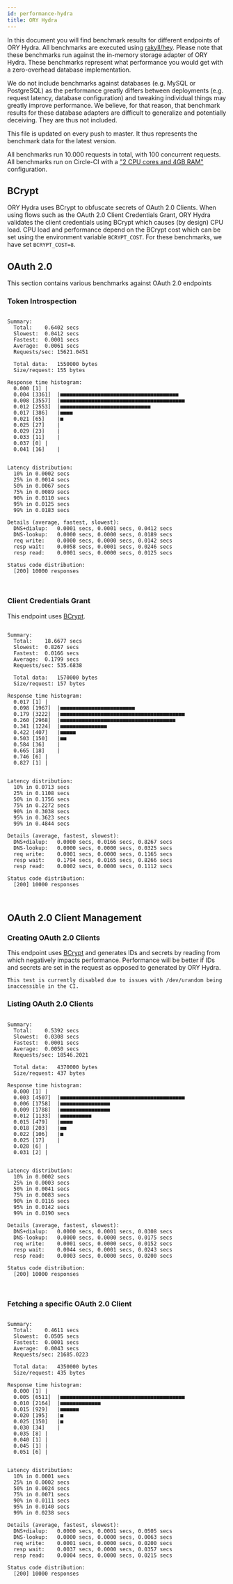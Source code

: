 ```yaml
---
id: performance-hydra
title: ORY Hydra
---
```


In this document you will find benchmark results for different endpoints of ORY Hydra. All benchmarks are executed
using [rakyll/hey](https://github.com/rakyll/hey). Please note that these benchmarks run against the in-memory storage
adapter of ORY Hydra. These benchmarks represent what performance you would get with a zero-overhead database implementation.

We do not include benchmarks against databases (e.g. MySQL or PostgreSQL) as the performance greatly differs between
deployments (e.g. request latency, database configuration) and tweaking individual things may greatly improve performance.
We believe, for that reason, that benchmark results for these database adapters are difficult to generalize and potentially
deceiving. They are thus not included.

This file is updated on every push to master. It thus represents the benchmark data for the latest version.

All benchmarks run 10.000 requests in total, with 100 concurrent requests. All benchmarks run on Circle-CI with a
["2 CPU cores and 4GB RAM"](https://support.circleci.com/hc/en-us/articles/360000489307-Why-do-my-tests-take-longer-to-run-on-CircleCI-than-locally-)
configuration.

## BCrypt

ORY Hydra uses BCrypt to obfuscate secrets of OAuth 2.0 Clients. When using flows such as the OAuth 2.0 Client Credentials
Grant, ORY Hydra validates the client credentials using BCrypt which causes (by design) CPU load. CPU load and performance
depend on the BCrypt cost which can be set using the environment variable `BCRYPT_COST`. For these benchmarks,
we have set `BCRYPT_COST=8`.

## OAuth 2.0

This section contains various benchmarks against OAuth 2.0 endpoints

### Token Introspection

```

Summary:
  Total:	0.6402 secs
  Slowest:	0.0412 secs
  Fastest:	0.0001 secs
  Average:	0.0061 secs
  Requests/sec:	15621.0451
  
  Total data:	1550000 bytes
  Size/request:	155 bytes

Response time histogram:
  0.000 [1]	|
  0.004 [3361]	|■■■■■■■■■■■■■■■■■■■■■■■■■■■■■■■■■■■■■■
  0.008 [3557]	|■■■■■■■■■■■■■■■■■■■■■■■■■■■■■■■■■■■■■■■■
  0.012 [2553]	|■■■■■■■■■■■■■■■■■■■■■■■■■■■■■
  0.017 [386]	|■■■■
  0.021 [65]	|■
  0.025 [27]	|
  0.029 [23]	|
  0.033 [11]	|
  0.037 [0]	|
  0.041 [16]	|


Latency distribution:
  10% in 0.0002 secs
  25% in 0.0014 secs
  50% in 0.0067 secs
  75% in 0.0089 secs
  90% in 0.0110 secs
  95% in 0.0125 secs
  99% in 0.0183 secs

Details (average, fastest, slowest):
  DNS+dialup:	0.0001 secs, 0.0001 secs, 0.0412 secs
  DNS-lookup:	0.0000 secs, 0.0000 secs, 0.0189 secs
  req write:	0.0000 secs, 0.0000 secs, 0.0142 secs
  resp wait:	0.0058 secs, 0.0001 secs, 0.0246 secs
  resp read:	0.0001 secs, 0.0000 secs, 0.0125 secs

Status code distribution:
  [200]	10000 responses



```

### Client Credentials Grant

This endpoint uses [BCrypt](#bcrypt).

```

Summary:
  Total:	18.6677 secs
  Slowest:	0.8267 secs
  Fastest:	0.0166 secs
  Average:	0.1799 secs
  Requests/sec:	535.6838
  
  Total data:	1570000 bytes
  Size/request:	157 bytes

Response time histogram:
  0.017 [1]	|
  0.098 [1967]	|■■■■■■■■■■■■■■■■■■■■■■■■
  0.179 [3222]	|■■■■■■■■■■■■■■■■■■■■■■■■■■■■■■■■■■■■■■■■
  0.260 [2968]	|■■■■■■■■■■■■■■■■■■■■■■■■■■■■■■■■■■■■■
  0.341 [1224]	|■■■■■■■■■■■■■■■
  0.422 [407]	|■■■■■
  0.503 [150]	|■■
  0.584 [36]	|
  0.665 [18]	|
  0.746 [6]	|
  0.827 [1]	|


Latency distribution:
  10% in 0.0713 secs
  25% in 0.1108 secs
  50% in 0.1756 secs
  75% in 0.2272 secs
  90% in 0.3038 secs
  95% in 0.3623 secs
  99% in 0.4844 secs

Details (average, fastest, slowest):
  DNS+dialup:	0.0000 secs, 0.0166 secs, 0.8267 secs
  DNS-lookup:	0.0000 secs, 0.0000 secs, 0.0325 secs
  req write:	0.0001 secs, 0.0000 secs, 0.1165 secs
  resp wait:	0.1794 secs, 0.0165 secs, 0.8266 secs
  resp read:	0.0002 secs, 0.0000 secs, 0.1112 secs

Status code distribution:
  [200]	10000 responses



```

## OAuth 2.0 Client Management

### Creating OAuth 2.0 Clients

This endpoint uses [BCrypt](#bcrypt) and generates IDs and secrets by reading from  which negatively impacts
performance. Performance will be better if IDs and secrets are set in the request as opposed to generated by ORY Hydra.

```
This test is currently disabled due to issues with /dev/urandom being inaccessible in the CI.
```

### Listing OAuth 2.0 Clients

```

Summary:
  Total:	0.5392 secs
  Slowest:	0.0308 secs
  Fastest:	0.0001 secs
  Average:	0.0050 secs
  Requests/sec:	18546.2021
  
  Total data:	4370000 bytes
  Size/request:	437 bytes

Response time histogram:
  0.000 [1]	|
  0.003 [4507]	|■■■■■■■■■■■■■■■■■■■■■■■■■■■■■■■■■■■■■■■■
  0.006 [1758]	|■■■■■■■■■■■■■■■■
  0.009 [1788]	|■■■■■■■■■■■■■■■■
  0.012 [1133]	|■■■■■■■■■■
  0.015 [479]	|■■■■
  0.018 [203]	|■■
  0.022 [106]	|■
  0.025 [17]	|
  0.028 [6]	|
  0.031 [2]	|


Latency distribution:
  10% in 0.0002 secs
  25% in 0.0003 secs
  50% in 0.0041 secs
  75% in 0.0083 secs
  90% in 0.0116 secs
  95% in 0.0142 secs
  99% in 0.0190 secs

Details (average, fastest, slowest):
  DNS+dialup:	0.0000 secs, 0.0001 secs, 0.0308 secs
  DNS-lookup:	0.0000 secs, 0.0000 secs, 0.0175 secs
  req write:	0.0001 secs, 0.0000 secs, 0.0152 secs
  resp wait:	0.0044 secs, 0.0001 secs, 0.0243 secs
  resp read:	0.0003 secs, 0.0000 secs, 0.0200 secs

Status code distribution:
  [200]	10000 responses



```

### Fetching a specific OAuth 2.0 Client

```

Summary:
  Total:	0.4611 secs
  Slowest:	0.0505 secs
  Fastest:	0.0001 secs
  Average:	0.0043 secs
  Requests/sec:	21685.0223
  
  Total data:	4350000 bytes
  Size/request:	435 bytes

Response time histogram:
  0.000 [1]	|
  0.005 [6511]	|■■■■■■■■■■■■■■■■■■■■■■■■■■■■■■■■■■■■■■■■
  0.010 [2164]	|■■■■■■■■■■■■■
  0.015 [929]	|■■■■■■
  0.020 [195]	|■
  0.025 [150]	|■
  0.030 [34]	|
  0.035 [8]	|
  0.040 [1]	|
  0.045 [1]	|
  0.051 [6]	|


Latency distribution:
  10% in 0.0001 secs
  25% in 0.0002 secs
  50% in 0.0024 secs
  75% in 0.0071 secs
  90% in 0.0111 secs
  95% in 0.0140 secs
  99% in 0.0238 secs

Details (average, fastest, slowest):
  DNS+dialup:	0.0000 secs, 0.0001 secs, 0.0505 secs
  DNS-lookup:	0.0000 secs, 0.0000 secs, 0.0063 secs
  req write:	0.0001 secs, 0.0000 secs, 0.0200 secs
  resp wait:	0.0037 secs, 0.0000 secs, 0.0357 secs
  resp read:	0.0004 secs, 0.0000 secs, 0.0215 secs

Status code distribution:
  [200]	10000 responses



```
